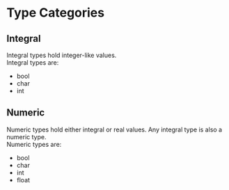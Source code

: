 # Type Categories

## Integral
Integral types hold integer-like values.  
Integral types are: 
- bool
- char 
- int 

## Numeric
Numeric types hold either integral or real values. 
Any integral type is also a numeric type.  
Numeric types are:
- bool
- char
- int
- float
